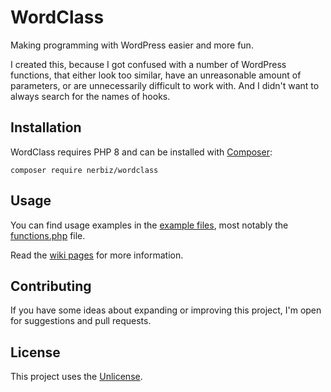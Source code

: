 # WordClass

Making programming with WordPress easier and more fun.

I created this, because I got confused with a number of WordPress functions, that either look too similar, have an unreasonable amount of parameters, or are unnecessarily difficult to work with. And I didn't want to always search for the names of hooks.

## Installation

WordClass requires PHP 8 and can be installed with [Composer](https://getcomposer.org/):
```
composer require nerbiz/wordclass
```

## Usage

You can find usage examples in the [example files](https://github.com/nerbiz/wordclass/tree/master/example), most notably the [functions.php](https://github.com/nerbiz/wordclass/blob/master/example/functions.php) file.

Read the [wiki pages](https://github.com/nerbiz/wordclass/wiki) for more information.

## Contributing

If you have some ideas about expanding or improving this project, I'm open for suggestions and pull requests.

## License

This project uses the [Unlicense](http://unlicense.org/).

